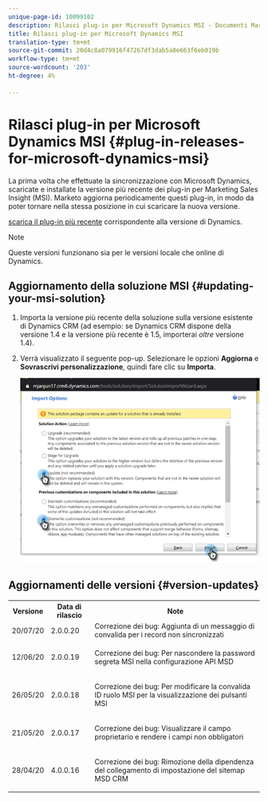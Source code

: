 ```yaml
---
unique-page-id: 10099102
description: Rilasci plug-in per Microsoft Dynamics MSI - Documenti Marketo - Documentazione prodotto
title: Rilasci plug-in per Microsoft Dynamics MSI
translation-type: tm+mt
source-git-commit: 20d4c8a079916f47267df3dab5a8e663f6eb019b
workflow-type: tm+mt
source-wordcount: '203'
ht-degree: 4%

---
```



# Rilasci plug-in per Microsoft Dynamics MSI {#plug-in-releases-for-microsoft-dynamics-msi}

La prima volta che effettuate la sincronizzazione con Microsoft Dynamics, scaricate e installate la versione più recente dei plug-in per Marketing Sales Insight (MSI). Marketo aggiorna periodicamente questi plug-in, in modo da poter tornare nella stessa posizione in cui scaricare la nuova versione.

[scarica il plug-in più recente](/help/marketo/product-docs/marketo-sales-insight/msi-for-microsoft-dynamics/installing/download-the-marketo-sales-insight-solution-for-microsoft-dynamics.md) corrispondente alla versione di Dynamics.

>[!NOTE]
>
>Queste versioni funzionano sia per le versioni locale che online di Dynamics.

## Aggiornamento della soluzione MSI {#updating-your-msi-solution}

1. Importa la versione più recente della soluzione sulla versione esistente di Dynamics CRM (ad esempio: se Dynamics CRM dispone della versione 1.4 e la versione più recente è 1.5, importerai _oltre_ versione 1.4).
1. Verrà visualizzato il seguente pop-up. Selezionare le opzioni **Aggiorna** e **Sovrascrivi personalizzazione**, quindi fare clic su **Importa**.

   ![](assets/one.png)

## Aggiornamenti delle versioni {#version-updates}

<table> 
 <colgroup> 
  <col> 
  <col> 
  <col> 
 </colgroup> 
 <tbody> 
  <tr> 
   <th colspan="1">Versione</th> 
   <th colspan="1">Data di rilascio</th> 
   <th colspan="1">Note</th> 
  </tr> 
  <tr> 
   <td colspan="1">20/07/20</td> 
   <td colspan="1">2.0.0.20</td> 
   <td colspan="1">Correzione dei bug: Aggiunta di un messaggio di convalida per i record non sincronizzati</td> 
  </tr> 
  <tr> 
   <td colspan="1">12/06/20</td> 
   <td colspan="1">2.0.0.19</td> 
   <td colspan="1"><p>Correzione dei bug: Per nascondere la password segreta MSI nella configurazione API MSD</p></td> 
  </tr> 
  <tr> 
   <td colspan="1">26/05/20</td> 
   <td colspan="1">2.0.0.18</td> 
   <td colspan="1"><p>Correzione dei bug: Per modificare la convalida ID ruolo MSI per la visualizzazione dei pulsanti MSI</p></td> 
  </tr> 
  <tr> 
   <td colspan="1">21/05/20</td> 
   <td colspan="1">2.0.0.17</td> 
   <td colspan="1"><p>Correzione dei bug: Visualizzare il campo proprietario e rendere i campi non obbligatori</p></td> 
  </tr> 
  <tr> 
   <td colspan="1">28/04/20</td> 
   <td colspan="1">4.0.0.16</td> 
   <td colspan="1"><p>Correzione dei bug: Rimozione della dipendenza del collegamento di impostazione del sitemap MSD CRM</p></td> 
  </tr> 
 </tbody> 
</table>
